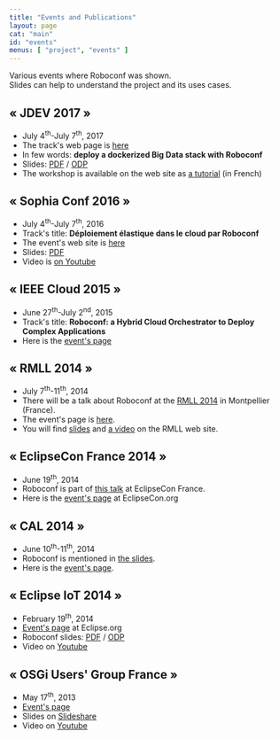 ```yaml
---
title: "Events and Publications"
layout: page
cat: "main"
id: "events"
menus: [ "project", "events" ]
---
```


Various events where Roboconf was shown.  
Slides can help to understand the project and its uses cases.


## &laquo; JDEV 2017 &raquo;

* July 4<sup>th</sup>-July 7<sup>th</sup>, 2017
* The track's web page is [here](http://devlog.cnrs.fr/jdev2017/t5.a08)
* In few words: **deploy a dockerized Big Data stack with Roboconf**
* Slides: [PDF](/slides/jdev-2017/JDEV-2017.pdf) / [ODP](/slides/jdev-2017/JDEV-2017.odp)
* The workshop is available on the web site as [a tutorial](/fr/guide-utilisateur/tutoriel-apache-storm-et-docker-1.html) (in French)


## &laquo; Sophia Conf 2016 &raquo;

* July 4<sup>th</sup>-July 7<sup>th</sup>, 2016
* Track's title: **Déploiement élastique dans le cloud par Roboconf**
* The event's web site is [here](http://www.telecom-valley.fr/sophiaconf2016-intelligence-artificielle-economie-collaborative-iot-devops/)
* Slides: [PDF](http://www.telecom-valley.fr/wp-content/uploads/2016/07/Deneux-SophiaConf-2016-DevOps.pdf)
* Video is [on Youtube](https://www.youtube.com/watch?v=8lswaoW2gCw)


## &laquo; IEEE Cloud 2015 &raquo;

* June 27<sup>th</sup>-July 2<sup>nd</sup>, 2015
* Track's title: **Roboconf: a Hybrid Cloud Orchestrator to Deploy Complex Applications**
* Here is the [event's page](http://www.thecloudcomputing.org/2015/)


## &laquo; RMLL 2014 &raquo;

* July 7<sup>th</sup>-11<sup>th</sup>, 2014
* There will be a talk about Roboconf at the [RMLL 2014](https://2014.rmll.info/conference285) in Montpellier (France).
* The event's page is [here](https://2014.rmll.info/).
* You will find [slides](https://2014.rmll.info/slides/67/Conf285-RMLL2014_Roboconf.pdf) and [a video](http://video.rmll.info/videos/roboconf-une-nouvelle-solution-de-deploiement/) on the RMLL web site.


## &laquo; EclipseCon France 2014 &raquo;

* June 19<sup>th</sup>, 2014
* Roboconf is part of [this talk](https://www.eclipsecon.org/france2014/node/738) at EclipseCon France.
* Here is the [event's page](https://www.eclipsecon.org/france2014/) at EclipseCon.org


## &laquo; CAL 2014 &raquo;

* June 10<sup>th</sup>-11<sup>th</sup>, 2014
* Roboconf is mentioned in [the slides](http://lig-membres.imag.fr/donsez/pub/publi/cal2014-keynote.pdf).
* Here is the [event's page](http://cal2014.enseeiht.fr/programme.html).

## &laquo; Eclipse IoT 2014 &raquo;

* February 19<sup>th</sup>, 2014
* [Event's page](http://wiki.eclipse.org/Eclipse_IoT_Day_Grenoble_2014) at Eclipse.org
* Roboconf slides: 
[PDF](/slides/eclipse-iot-2014/Roboconf--Cloud-Deployment--Eclipse-IoT--Grenoble-2014.pdf) / 
[ODP](/slides/eclipse-iot-2014/Roboconf--Cloud-Deployment--Eclipse-IoT--Grenoble-2014.odp)
* Video on [Youtube](http://www.youtube.com/watch?v=h2FvWRtDoGM)


## &laquo; OSGi Users' Group France &raquo;

* May 17<sup>th</sup>, 2013
* [Event's page](http://france.osgiusers.org/Meeting/201305)
* Slides on [Slideshare](http://fr.slideshare.net/ougf/roboconf-osgiougf)
* Video on [Youtube](http://www.youtube.com/watch?v=rL7K354lOPg)
